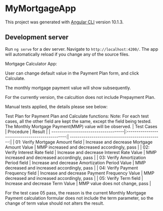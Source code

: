 # MyMortgageApp

This project was generated with [Angular CLI](https://github.com/angular/angular-cli) version 10.1.3.

## Development server

Run `ng serve` for a dev server. Navigate to `http://localhost:4200/`. The app will automatically reload if you change any of the source files.

Mortgage Calculator App:

User can change default value in the Payment Plan form, and click Calculate.

The monthly mortgage payment value will show subsequently.

For the currently version, the calcultion does not include Prepayment Plan.

Manual tests applied, the details please see below:

Test Plan for Payment Plan and Calculate functions:
Note: For each test cases, all the other field are kept the same, except the field being tested. The Monthly Mortgage Payment(MMP) value will be observed.
| Test Cases                           | Procedure                                       | Result                                          |
| -------------------------------------|:-----------------------------------------------:| -----------------------------------------------:|
| 01: Verify Mortgage Amount field     | Increase and decrease Mortgage Amount Value     |  MMP increased and decreased accordingly, pass  |
| 02: Verify Interest Rate field       | Increase and decrease Interest Rate Value       |  MMP increased and decreased accordingly, pass  |
| 03: Verify Amortization Period field | Increase and decrease Amortization Period Value |  MMP decreased and increased accordingly, pass  |
| 04: Verify Payment Frequency field   | Increase and decrease Payment Frequency Value   |  MMP decreased and increased accordingly, pass  |
| 05: Verify Term field                | Increase and decrease Term Value                |  MMP value does not change, pass                |

For the test case 05 pass, the reason is the current Monthly Mortgage Payment calculation formular does not include the term parameter, so the change of term value should not alters the result.